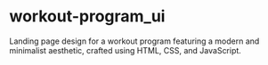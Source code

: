 # workout-program_ui
Landing page design for a workout program featuring a modern and minimalist aesthetic, crafted using HTML, CSS, and JavaScript.
